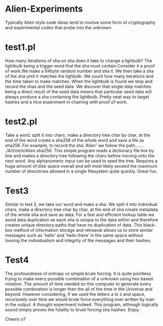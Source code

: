 # Alien-Experiments
Typically Alien style code ideas tend to involve some form of cryptography 
and experimental codes that probe into the unknown.

# test1.pl
How many iterations of sha on sha does it take to change a lighbulb? The lightbulb being a trigger word that the sha must contain.Consider it a proof of work.We make a 64byte random number and sha it. We then take a sha of the sha until it matches the lighbulb. We count how many iterations and the time taken to make matches. When the lightbulb is found we stop and record the shas and the seed data. We discover that single step matches being a direct result of the seed data means that particular seed data will always produce a sha containing the lightbulb. Pretty neat way to target hashes and a nice experiment in chaining with proof of work.

# test2.pl
Take a word, split it into chars, make a directory tree char by char, at the end of the word create a sha256 of the whole word and save a file as sha256. For example, to record the sha 'Alien' we follow the path....... ./A/l/i/e/n/Alien.sha256. This simple program reads a dictionary file line by line and makes a directory tree following the chars before moving onto the next word. Any alphanumeric input can be used to seed the tree. Requires a huge amount of disk space overall and will most likely exceed the maximum number of directories allowed in a single filesystem quite quickly. Great fun.

# Test3
Similar to test 2, we take our word and make a sha. We split it into individual chars, make a directory tree char by char, at the end of sha create metadata of the whole sha and save as data. For a fast and efficient lookup table we avoid data duplication as each sha is unique to the data within and therefore creates unique directory paths that have no duplication of data. This black-box method of information storage and retreaval allows us to store similar messages such as 'hello' and 'hello there' in the same space without loosing the individualism and integrity of the messages and their hashes.

# Test4
The profoundness of entropy vs simple brute forcing. It is quite pointless trying to make every possible combination of a unknown using hex based notation. The amount of time needed on this computer to generate every possible combination is longer than the all of the time in the Universe and beyond. However considering, if we used the letters a to z and space, recursively over time we would brute force everything ever written by man in the output. A thought experiment indeed. This program, although logically sound simply proves the futality to brute forcing sha hashes. Enjoy.

Cheers o7
